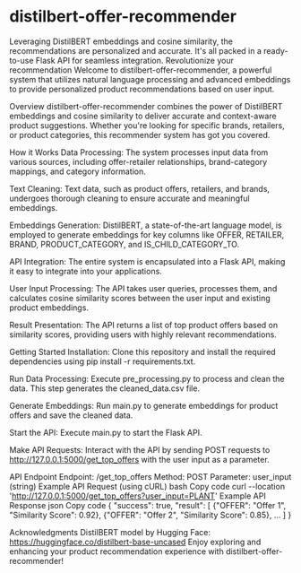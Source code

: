 # distilbert-offer-recommender
 Leveraging DistilBERT embeddings and cosine similarity, the recommendations are personalized and accurate. It's all packed in a ready-to-use Flask API for seamless integration. Revolutionize your recommendation 
 Welcome to distilbert-offer-recommender, a powerful system that utilizes natural language processing and advanced embeddings to provide personalized product recommendations based on user input.

Overview
distilbert-offer-recommender combines the power of DistilBERT embeddings and cosine similarity to deliver accurate and context-aware product suggestions. Whether you're looking for specific brands, retailers, or product categories, this recommender system has got you covered.

How it Works
Data Processing: The system processes input data from various sources, including offer-retailer relationships, brand-category mappings, and category information.

Text Cleaning: Text data, such as product offers, retailers, and brands, undergoes thorough cleaning to ensure accurate and meaningful embeddings.

Embeddings Generation: DistilBERT, a state-of-the-art language model, is employed to generate embeddings for key columns like OFFER, RETAILER, BRAND, PRODUCT_CATEGORY, and IS_CHILD_CATEGORY_TO.

API Integration: The entire system is encapsulated into a Flask API, making it easy to integrate into your applications.

User Input Processing: The API takes user queries, processes them, and calculates cosine similarity scores between the user input and existing product embeddings.

Result Presentation: The API returns a list of top product offers based on similarity scores, providing users with highly relevant recommendations.

Getting Started
Installation: Clone this repository and install the required dependencies using pip install -r requirements.txt.

Run Data Processing: Execute pre_processing.py to process and clean the data. This step generates the cleaned_data.csv file.

Generate Embeddings: Run main.py to generate embeddings for product offers and save the cleaned data.

Start the API: Execute main.py to start the Flask API.

Make API Requests: Interact with the API by sending POST requests to http://127.0.0.1:5000/get_top_offers with the user input as a parameter.

API Endpoint
Endpoint: /get_top_offers
Method: POST
Parameter: user_input (string)
Example API Request (using cURL)
bash
Copy code
curl --location 'http://127.0.0.1:5000/get_top_offers?user_input=PLANT'
Example API Response
json
Copy code
{
  "success": true,
  "result": [
    {"OFFER": "Offer 1", "Similarity Score": 0.92},
    {"OFFER": "Offer 2", "Similarity Score": 0.85},
    ...
  ]
}


Acknowledgments
DistilBERT model by Hugging Face: https://huggingface.co/distilbert-base-uncased
Enjoy exploring and enhancing your product recommendation experience with distilbert-offer-recommender!
